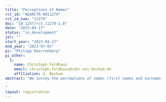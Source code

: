 ```yaml
---
title: "Perceptions of Names"
rct_id: "AEARCTR-0011279"
rct_id_num: "11279"
doi: "10.1257/rct.11279-1.0"
date: "2023-04-17"
status: "in_development"
jel: ""
start_year: "2023-04-17"
end_year: "2023-07-01"
pi: "Philipp Doerrenberg"
pi_other:
  1:
    name: Christoph Feldhaus
    email: christoph.feldhaus@ruhr-uni-bochum.de
    affiliation: U. Bochum
abstract: "We survey the perceptions of names (first names and surnames) to test the channels potentially explaining the results of a previous study. Specifically, we are interested if two specific names (one male, one female) that we used in the previous study are perceived differently than other common names. 
"
layout: registration
---
```


